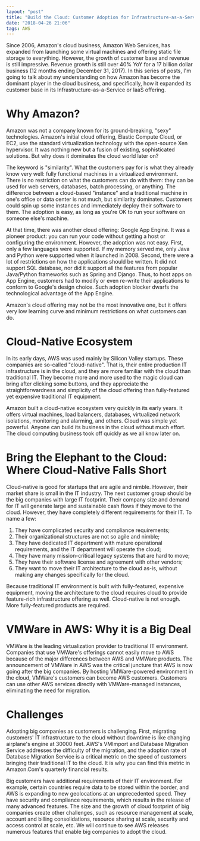 ```yaml
---
layout: "post"
title: "Build the Cloud: Customer Adoption for Infrastructure-as-a-Service"
date: "2018-04-26 21:06"
tags: AWS
---
```

Since 2006, Amazon's cloud business, Amazon Web Services, has expanded from launching some virtual machines and offering static file storage to everything. However, the growth of customer base and revenue is still impressive. Revenue growth is still over 40% YoY for a 17 billion dollar business (12 months ending December 31, 2017). In this series of posts, I'm going to talk about my understanding on how Amazon has become the dominant player in the cloud business, and specifically, how it expanded its customer base in its Infrastructure-as-a-Service or IaaS offering.

# Why Amazon?
Amazon was not a company known for its ground-breaking, "sexy" technologies. Amazon's initial cloud offering, Elastic Compute Cloud, or EC2, use the standard virtualization technology with the open-source Xen hypervisor. It was nothing new but a fusion of existing, sophisticated solutions. But why does it dominates the cloud world later on?

The keyword is "similarity". What the customers pay for is what they already know very well: fully functional machines in a virtualized environment. There is no restriction on what the customers can do with them: they can be used for web servers, databases, batch processing, or anything. The difference between a cloud-based "instance" and a traditional machine in one's office or data center is not much, but similarity dominates. Customers could spin up some instances and immediately deploy their software to them. The adoption is easy, as long as you're OK to run your software on someone else's machine.

At that time, there was another cloud offering: Google App Engine. It was a pioneer product: you can run your code without getting a host or configuring the environment. However, the adoption was not easy. First, only a few languages were supported. If my memory served me, only Java and Python were supported when it launched in 2008. Second, there were a lot of restrictions on how the applications should be written. It did not support SQL database, nor did it support all the features from popular Java/Python frameworks such as Spring and Django. Thus, to host apps on App Engine, customers had to modify or even re-write their applications to conform to Google's design choice. Such adoption blocker dwarfs the technological advantage of the App Engine.

Amazon's cloud offering may not be the most innovative one, but it offers very low learning curve and minimum restrictions on what customers can do.

# Cloud-Native Ecosystem
In its early days, AWS was used mainly by Silicon Valley startups. These companies are so-called "cloud-native". That is, their entire production IT infrastructure is in the cloud, and they are more familiar with the cloud than traditional IT. They become more and more used to the magic cloud can bring after clicking some buttons, and they appreciate the straightforwardness and simplicity of the cloud offering than fully-featured yet expensive traditional IT equipment.

Amazon built a cloud-native ecosystem very quickly in its early years. It offers virtual machines, load balancers, databases, virtualized network isolations, monitoring and alarming, and others. Cloud was simple yet powerful. Anyone can build its business in the cloud without much effort. The cloud computing business took off quickly as we all know later on.

# Bring the Elephant to the Cloud: Where Cloud-Native Falls Short
Cloud-native is good for startups that are agile and nimble. However, their market share is small in the IT industry. The next customer group should be the big companies with large IT footprint. Their company size and demand for IT will generate large and sustainable cash flows if they move to the cloud. However, they have completely different requirements for their IT. To name a few:
1. They have complicated security and compliance requirements;
2. Their organizational structures are not so agile and nimble;
3. They have dedicated IT department with mature operational requirements, and the IT department will operate the cloud;
4. They have many mission-critical legacy systems that are hard to move;
5. They have their software license and agreement with other vendors;
1. They want to move their IT architecture to the cloud as-is, without making any changes specifically for the cloud.

Because traditional IT environment is built with fully-featured, expensive equipment, moving the architecture to the cloud requires cloud to provide feature-rich infrastructure offering as well. Cloud-native is not enough. More fully-featured products are required.

# VMWare in AWS: Why it is a Big Deal
VMWare is the leading virtualization provider to traditional IT environment. Companies that use VMWare's offerings cannot easily move to AWS because of the major differences between AWS and VMWare products. The announcement of VMWare in AWS was the critical juncture that AWS is now going after the big companies. By hosting VMWare-powered environment in the cloud, VMWare's customers can become AWS customers. Customers can use other AWS services directly with VMWare-managed instances, eliminating the need for migration.

# Challenges
Adopting big companies as customers is challenging. First, migrating customers' IT infrastructure to the cloud without downtime is like changing airplane's engine at 30000 feet. AWS's VMImport and Database Migration Service addresses the difficulty of the migration, and the adoption rate of Database Migration Service is a critical metric on the speed of customers bringing their traditional IT to the cloud. It is why you can find this metric in Amazon.Com's quarterly financial results.

Big customers have additional requirements of their IT environment. For example, certain countries require data to be stored within the border, and AWS is expanding to new geolocations at an unprecedented speed. They have security and compliance requirements, which results in the release of many advanced features. The size and the growth of cloud footprint of big companies create other challenges, such as resource management at scale, account and billing consolidations, resource sharing at scale, security and access control at scale, etc. We will continue to see AWS releases numerous features that enable big companies to adopt the cloud.
